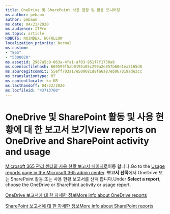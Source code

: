 ```yaml
---
title: OneDrive 및 SharePoint 사용 현황 및 활동 모니터링
ms.author: pebaum
author: pebaum
ms.date: 04/21/2020
ms.audience: ITPro
ms.topic: article
ROBOTS: NOINDEX, NOFOLLOW
localization_priority: Normal
ms.custom:
- "865"
- "5300020"
ms.assetid: 2987a5c9-063a-4fa1-af03-951f7f1750a8
ms.openlocfilehash: 669599f5ab0195a05c290a2e857b60e1ea3165d8
ms.sourcegitcommit: 55eff703a17e500681d8fa6a87eb067019ade3cc
ms.translationtype: MT
ms.contentlocale: ko-KR
ms.lasthandoff: 04/22/2020
ms.locfileid: "43713760"
---
```

# <a name="view-reports-on-onedrive-and-sharepoint-activity-and-usage"></a><span data-ttu-id="26088-102">OneDrive 및 SharePoint 활동 및 사용 현황에 대 한 보고서 보기</span><span class="sxs-lookup"><span data-stu-id="26088-102">View reports on OneDrive and SharePoint activity and usage</span></span>

<span data-ttu-id="26088-103">[Microsoft 365 관리 센터의 사용 현황 보고서 페이지로](https://admin.microsoft.com/AdminPortal/Home)이동 합니다.</span><span class="sxs-lookup"><span data-stu-id="26088-103">Go to the [Usage reports page in the Microsoft 365 admin center](https://admin.microsoft.com/AdminPortal/Home).</span></span> <span data-ttu-id="26088-104">**보고서 선택**에서 OneDrive 또는 SharePoint 활동 또는 사용 현황 보고서를 선택 합니다.</span><span class="sxs-lookup"><span data-stu-id="26088-104">Under **Select a report**, choose the OneDrive or SharePoint activity or usage report.</span></span>
  
[<span data-ttu-id="26088-105">OneDrive 보고서에 대 한 자세한 정보</span><span class="sxs-lookup"><span data-stu-id="26088-105">More info about OneDrive reports</span></span>](https://go.microsoft.com/fwlink/?linkid=875239)
  
[<span data-ttu-id="26088-106">SharePoint 보고서에 대 한 자세한 정보</span><span class="sxs-lookup"><span data-stu-id="26088-106">More info about SharePoint reports</span></span>](https://go.microsoft.com/fwlink/?linkid=875240)
  